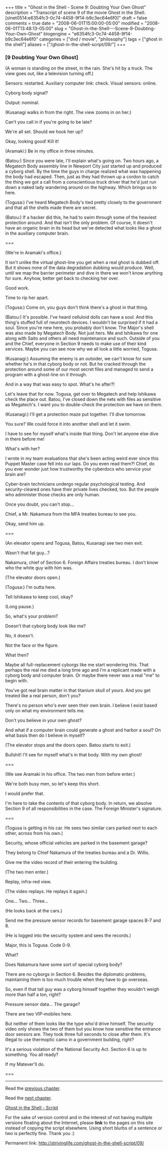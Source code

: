 +++
title = "Ghost in the Shell - Scene 9: Doubting Your Own Ghost"
description = "Transcript of scene 9 of the movie Ghost in the Shell. [slnet0514:e6354fc3-0c74-4458-9f14-b9c3ec64e6f0]"
draft = false
comments = true
date = "2008-06-01T15:00:00-05:00"
modified = "2008-06-01T13:48:13-05:00"
slug = "Ghost-in-the-Shell---Scene-9-Doubting-Your-Own-Ghost"
blogengine = "e6354fc3-0c74-4458-9f14-b9c3ec64e6f0"
categories = ["dvd / movie", "philosophy"]
tags = ["ghost in the shell"]
aliases = ["/ghost-in-the-shell-script/09/"]
+++

<h3>[9 Doubting Your Own Ghost]</h3>
<p>
(A woman is standing on the street, in the rain. She&#39;s hit by a truck. The view goes out, like a television turning off.) 
</p>
<p>
Sensors: restarted. Auxiliary computer link: check. Visual sensors: online. 
</p>
<p>
Cyborg body signal? 
</p>
<p>
Output: nominal. 
</p>
<p>
(Kusanagi walks in from the right. The view zooms in on her.) 
</p>
<p>
Can&#39;t you call in if you&#39;re going to be late? 
</p>
<p>
We&#39;re all set. Should we hook her up? 
</p>
<p>
Okay, looking good! Kill it! 
</p>
<p>
(Aramaki:) Be in my office in three minutes. 
</p>
<p>
(Batou:) Since you were late, I&#39;ll explain what&#39;s going on. Two hours ago, a Megatech Body assembly line in Newport City just started up and produced a cyborg shell. By the time the guys in charge realized what was happening the body had escaped. Then, just as they had thrown up a cordon to catch the thing we got a call from a conscientious truck driver that he&#39;d just run down a naked lady wandering around on the highway. Which brings us to here. 
</p>
<p>
(Togusa:) I&#39;ve heard Megatech Body&#39;s tied pretty closely to the government and that all the shells made there are secret. 
</p>
<p>
(Batou:) If a hacker did this, he had to swim through some of the heaviest protection around. And that isn&#39;t the only problem. Of course, it doesn&#39;t have an organic brain in its head but we&#39;ve detected what looks like a ghost in the auxiliary computer brain. 
</p>
<p>
=== 
</p>
<p>
(We&#39;re in Aramaki&#39;s office.) 
</p>
<p>
It isn&#39;t unlike the virtual ghost-line you get when a real ghost is dubbed off. But it shows none of the data degradation dubbing would produce. Well, until we map the barrier perimeter and dive in there we won&#39;t know anything for sure. Anyhow, better get back to checking her over. 
</p>
<p>
Good work. 
</p>
<p>
Time to rip her apart. 
</p>
<p>
(Togusa:) Come on, you guys don&#39;t think there&#39;s a ghost in that thing. 
</p>
<p>
(Batou:) It&#39;s possible. I&#39;ve heard celluloid dolls can have a soul. And this thing&#39;s stuffed full of neurotech devices. I wouldn&#39;t be surprised if it had a soul. Since you&#39;re new here, you probably don&#39;t know. The Major&#39;s shell was also made by Megatech Body. Not just hers. Me and Ishikawa for one along with Saito and others all need maintenance and such. Outside of you and the Chief, everyone in Section 9 needs to make use of their kind services. Maybe you can see now why we all look a little worried, Togusa. 
</p>
<p>
(Kusanagi:) Assuming the enemy is an outsider, we can&#39;t know for sure whether he&#39;s in that cyborg body or not. But he cracked through the protection around some of our most secret files and managed to send a program with a ghost-line on it through. 
</p>
<p>
And in a way that was easy to spot. What&#39;s he after?! 
</p>
<p>
Let&#39;s leave that for now. Togusa, get over to Megatech and help Ishikawa check the place out. Batou, I&#39;ve closed down the nets with files as sensitive as Megatech&#39;s. I want you to double-check the protection we have on them. 
</p>
<p>
(Kusanagi:) I&#39;ll get a protection maze put together. I&#39;ll dive tomorrow. 
</p>
<p>
You sure? We could force it into another shell and let it swim. 
</p>
<p>
I have to see for myself what&#39;s inside that thing. Don&#39;t let anyone else dive in there before me! 
</p>
<p>
What&#39;s with her? 
</p>
<p>
I wrote in my team evaluations that she&#39;s been acting weird ever since this Puppet Master case fell into our laps. Do you even read them?! Chief, do you ever wonder just how trustworthy the cyberdocs who service your brain are? 
</p>
<p>
Cyber-brain technicians undergo regular psychological testing. And security-cleared ones have their private lives checked, too. But the people who administer those checks are only human. 
</p>
<p>
Once you doubt, you can&#39;t stop... 
</p>
<p>
Chief, a Mr. Nakamura from the MFA treaties bureau to see you. 
</p>
<p>
Okay, send him up. 
</p>
<p>
=== 
</p>
<p>
(An elevator opens and Togusa, Batou, Kusanagi see two men exit. 
</p>
<p>
Wasn&#39;t that fat guy...? 
</p>
<p>
Nakamura, chief of Section 6. Foreign Affairs treaties bureau. I don&#39;t know who the white guy with him was. 
</p>
<p>
(The elevator doors open.) 
</p>
<p>
(Togusa:) I&#39;m outta here. 
</p>
<p>
Tell Ishikawa to keep cool, okay? 
</p>
<p>
(Long pause.) 
</p>
<p>
So, what&#39;s your problem? 
</p>
<p>
Doesn&#39;t that cyborg body look like me? 
</p>
<p>
No, it doesn&#39;t. 
</p>
<p>
Not the face or the figure. 
</p>
<p>
What then? 
</p>
<p>
Maybe all full-replacement cyborgs like me start wondering this. That perhaps the real me died a long time ago and I&#39;m a replicant made with a cyborg body and computer brain. Or maybe there never was a real &quot;me&quot; to begin with. 
</p>
<p>
You&#39;ve got real brain matter in that titanium skull of yours. And you get treated like a real person, don&#39;t you? 
</p>
<p>
There&#39;s no person who&#39;s ever seen their own brain. I believe I exist based only on what my environment tells me. 
</p>
<p>
Don&#39;t you believe in your own ghost? 
</p>
<p>
And what if a computer brain could generate a ghost and harbor a soul? On what basis then do I believe in myself? 
</p>
<p>
(The elevator stops and the doors open. Batou starts to exit.) 
</p>
<p>
Bullshit! I&#39;ll see for myself what&#39;s in that body. With my own ghost! 
</p>
<p>
=== 
</p>
<p>
(We see Aramaki in his office. The two men from before enter.) 
</p>
<p>
We&#39;re both busy men, so let&#39;s keep this short. 
</p>
<p>
I would prefer that. 
</p>
<p>
I&#39;m here to take the contents of that cyborg body. In return, we absolve Section 9 of all responsibilities in the case. The Foreign Minister&#39;s signature. 
</p>
<p>
=== 
</p>
<p>
(Togusa is getting in his car. He sees two similar cars parked next to each other, across from his own.) 
</p>
<p>
Security, whose official vehicles are parked in the basement garage? 
</p>
<p>
They belong to Chief Nakamura of the treaties bureau and a Dr. Willis. 
</p>
<p>
Give me the video record of their entering the building. 
</p>
<p>
(The two men enter.) 
</p>
<p>
Replay, infra-red view. 
</p>
<p>
(The video replays. He replays it again.) 
</p>
<p>
One... Two... Three... 
</p>
<p>
(He looks back at the cars.) 
</p>
<p>
Send me the pressure sensor records for basement garage spaces B-7 and 8. 
</p>
<p>
(He is logged into the security system and sees the records.) 
</p>
<p>
Major, this is Togusa. Code 0-9. 
</p>
<p>
What? 
</p>
<p>
Does Nakamura have some sort of special cyborg body? 
</p>
<p>
There are no cyborgs in Section 6. Besides the diplomatic problems, maintaining them is too much trouble when they have to go overseas. 
</p>
<p>
So, even if that tall guy was a cyborg himself together they wouldn&#39;t weigh more than half a ton, right? 
</p>
<p>
Pressure sensor data... The garage? 
</p>
<p>
There are two VIP-mobiles here. 
</p>
<p>
But neither of them looks like the type who&#39;d drive himself. The security video only shows the two of them but you know how sensitive the entrance door sensors are. They took three full seconds to close after them. It&#39;s illegal to use thermoptic camo in a government building, right? 
</p>
<p>
It&#39;s a serious violation of the National Security Act. Section 6 is up to something. You all ready? 
</p>
<p>
If my Matever&#39;ll do. 
</p>
<p>
=== 
</p>
<hr />
<p>
Read the <a href="/ghost-in-the-shell-script/08/">previous chapter</a>. 
</p>
<p>
Read the <a href="/ghost-in-the-shell-script/10/">next chapter</a>. 
</p>
<p>
<a href="/ghost-in-the-shell-script/">Ghost in the Shell - Script</a> 
</p>
<div class="tip">
<p>
For the sake of version control and in the interest of not having multiple versions floating about the Internet, please <strong>link</strong> to the pages on this site instead of copying the script elsewhere. Using short blurbs of a sentence or two is perfectly fine. Thank you :) 
</p>
<p>
Permanent link: <a href="/ghost-in-the-shell-script/09/">http://strivinglife.com/ghost-in-the-shell-script/09/</a> 
</p>
</div>

